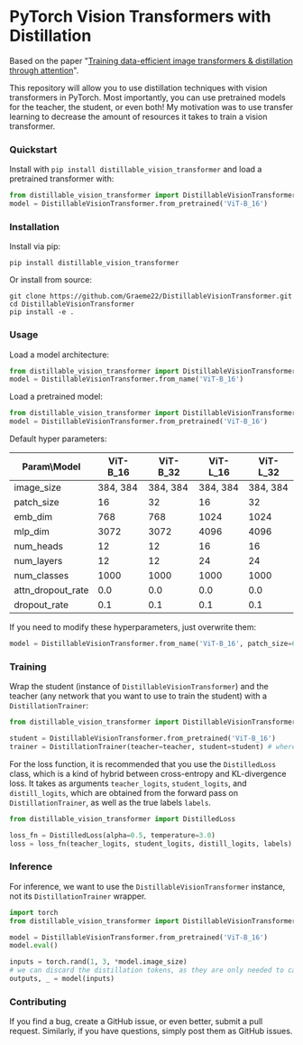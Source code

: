# PyTorch Vision Transformers with Distillation
Based on the paper "[Training data-efficient image transformers & distillation through attention](https://arxiv.org/pdf/2012.12877.pdf)".

This repository will allow you to use distillation techniques with vision transformers in PyTorch. Most importantly, you can use pretrained models for the teacher, the student, or even both! My motivation was to use transfer learning to decrease the amount of resources it takes to train a vision transformer.

### Quickstart

Install with `pip install distillable_vision_transformer` and load a pretrained transformer with:

```python
from distillable_vision_transformer import DistillableVisionTransformer
model = DistillableVisionTransformer.from_pretrained('ViT-B_16')
```

### Installation

Install via pip:

```
pip install distillable_vision_transformer
```

Or install from source:

```
git clone https://github.com/Graeme22/DistillableVisionTransformer.git
cd DistillableVisionTransformer
pip install -e .
```

### Usage

Load a model architecture:

```python
from distillable_vision_transformer import DistillableVisionTransformer
model = DistillableVisionTransformer.from_name('ViT-B_16')
```

Load a pretrained model:

```python
from distillable_vision_transformer import DistillableVisionTransformer
model = DistillableVisionTransformer.from_pretrained('ViT-B_16')
```

Default hyper parameters:

| Param\Model       | ViT-B_16 | ViT-B_32 | ViT-L_16 | ViT-L_32 |
| ----------------- | -------- | -------- | -------- | -------- |
| image_size        | 384, 384 | 384, 384 | 384, 384 | 384, 384 |
| patch_size        | 16       | 32       | 16       | 32       |
| emb_dim           | 768      | 768      | 1024     | 1024     |
| mlp_dim           | 3072     | 3072     | 4096     | 4096     |
| num_heads         | 12       | 12       | 16       | 16       |
| num_layers        | 12       | 12       | 24       | 24       |
| num_classes       | 1000     | 1000     | 1000     | 1000     |
| attn_dropout_rate | 0.0      | 0.0      | 0.0      | 0.0      |
| dropout_rate      | 0.1      | 0.1      | 0.1      | 0.1      |

If you need to modify these hyperparameters, just overwrite them:

```python
model = DistillableVisionTransformer.from_name('ViT-B_16', patch_size=64, emb_dim=2048, ...)
```

### Training

Wrap the student (instance of `DistillableVisionTransformer`) and the teacher (any network that you want to use to train the student) with a `DistillationTrainer`:

```python
from distillable_vision_transformer import DistillableVisionTransformer, DistillationTrainer

student = DistillableVisionTransformer.from_pretrained('ViT-B_16')
trainer = DistillationTrainer(teacher=teacher, student=student) # where teacher is some pretrained network, e.g. an EfficientNet
```

For the loss function, it is recommended that you use the `DistilledLoss` class, which is a kind of hybrid between cross-entropy and KL-divergence loss.
It takes as arguments `teacher_logits`, `student_logits`, and `distill_logits`, which are obtained from the forward pass on `DistillationTrainer`, as well as the true labels `labels`.

```python
from distillable_vision_transformer import DistilledLoss

loss_fn = DistilledLoss(alpha=0.5, temperature=3.0)
loss = loss_fn(teacher_logits, student_logits, distill_logits, labels)
```

### Inference

For inference, we want to use the `DistillableVisionTransformer` instance, not its `DistillationTrainer` wrapper.

```python
import torch
from distillable_vision_transformer import DistillableVisionTransformer

model = DistillableVisionTransformer.from_pretrained('ViT-B_16')
model.eval()

inputs = torch.rand(1, 3, *model.image_size)
# we can discard the distillation tokens, as they are only needed to calculate loss
outputs, _ = model(inputs)
```

### Contributing

If you find a bug, create a GitHub issue, or even better, submit a pull request. Similarly, if you have questions, simply post them as GitHub issues.
